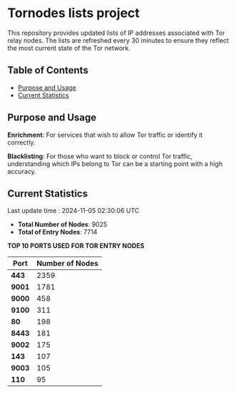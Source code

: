 # Tornodes lists project

This repository provides updated lists of IP addresses associated with Tor relay nodes. The lists are refreshed every 30 minutes to ensure they reflect the most current state of the Tor network.

## Table of Contents

- [Purpose and Usage](#purpose-and-usage)
- [Current Statistics](#current-statistics)


## Purpose and Usage

**Enrichment**: For services that wish to allow Tor traffic or identify it correctly.

**Blacklisting**: For those who want to block or control Tor traffic, understanding which IPs belong to Tor can be a starting point with a high accuracy.

## Current Statistics

Last update time : 2024-11-05 02:30:06 UTC

- **Total Number of Nodes**: 9025
- **Total of Entry Nodes**: 7714

**TOP 10 PORTS USED FOR TOR ENTRY NODES**

| **Port** | **Number of Nodes** |
|------|-----------------|
| **443**   | 2359  |
| **9001**   | 1781  |
| **9000**   | 458  |
| **9100**   | 311  |
| **80**   | 198  |
| **8443**   | 181  |
| **9002**   | 175  |
| **143**   | 107  |
| **9003**   | 105  |
| **110**   | 95  |

